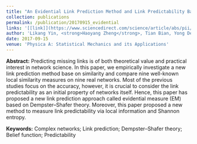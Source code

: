 ```yaml
---
title: "An Evidential Link Prediction Method and Link Predictability Based on Shannon Entropy"
collection: publications
permalink: /publication/20170915_evidential
links: '[[link]](https://www.sciencedirect.com/science/article/abs/pii/S0378437117304302)'
author: 'Likang Yin, <strong>Haoyang Zheng</strong>, Tian Bian, Yong Deng'
date: 2017-09-15
venue: 'Physica A: Statistical Mechanics and its Applications'
---
```


<strong>Abstract:</strong>
Predicting missing links is of both theoretical value and practical interest in network science. In this paper, we empirically investigate a new link prediction method base on similarity and compare nine well-known local similarity measures on nine real networks. Most of the previous studies focus on the accuracy, however, it is crucial to consider the link predictability as an initial property of networks itself. Hence, this paper has proposed a new link prediction approach called evidential measure (EM) based on Dempster–Shafer theory. Moreover, this paper proposed a new method to measure link predictability via local information and Shannon entropy.

<strong>Keywords:</strong>
Complex networks; Link prediction; Dempster–Shafer theory; Belief function; Predictability
